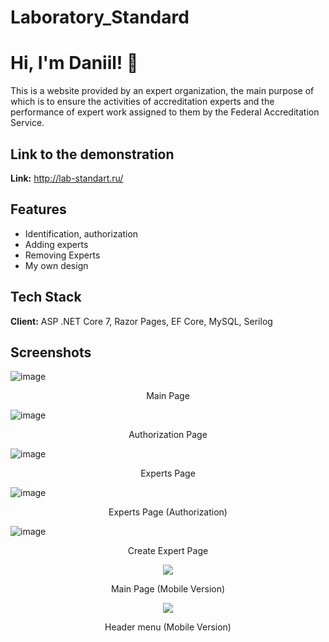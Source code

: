 # Laboratory_Standard

# Hi, I'm Daniil! 👋
This is a website provided by an expert organization, the main purpose of which is to ensure the activities of accreditation experts and the performance of expert work assigned to them by the Federal Accreditation Service.

## Link to the demonstration
**Link:** http://lab-standart.ru/

## Features
- Identification, authorization
- Adding experts
- Removing Experts
- My own design

## Tech Stack

**Client:** ASP .NET Core 7, Razor Pages, EF Core, MySQL, Serilog

## Screenshots

![image](https://github.com/komilffo-d/Laboratory_Standard-ANC/assets/74680206/d8d2c31a-3c27-4dde-81b4-0a4517ecb723)
<p align="center">
Main Page
</p>

![image](https://github.com/komilffo-d/Laboratory_Standard-ANC/assets/74680206/cad124da-be33-455a-9f59-9e889fe59ca6)
<p align="center">
Authorization Page
</p>

![image](https://github.com/komilffo-d/Laboratory_Standard-ANC/assets/74680206/4158c894-4f0e-4d0e-b5c7-d4c101763991)
<p align="center">
Experts Page
</p>

![image](https://github.com/komilffo-d/Laboratory_Standard-ANC/assets/74680206/22018b2f-9111-45ca-b40a-0a4520f51533)
<p align="center">
Experts Page (Authorization)
</p>


![image](https://github.com/komilffo-d/Laboratory_Standard-ANC/assets/74680206/81240b3e-2fc0-435b-8a69-3c5543ee08a5)
<p align="center">
Create Expert Page
</p>

<p align="center">
  <img src="https://github.com/komilffo-d/Laboratory_Standard-ANC/assets/74680206/392199f0-f189-4da8-8be4-2676a1e79848">

</p>

<p align="center">
Main Page (Mobile Version)
</p>


<p align="center">
    <img src="https://github.com/komilffo-d/Laboratory_Standard-ANC/assets/74680206/29038dd4-a801-4358-8583-e88f2b2c8d39">
</p>

<p align="center">
Header menu (Mobile Version)
</p>










